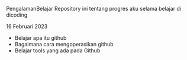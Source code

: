 PengalamanBelajar
Repository ini tentang progres aku selama belajar di dicoding

16 Februari 2023
- Belajar apa itu github 
- Bagaimana cara mengoperasikan github
- Belajar tools yang ada pada Github
